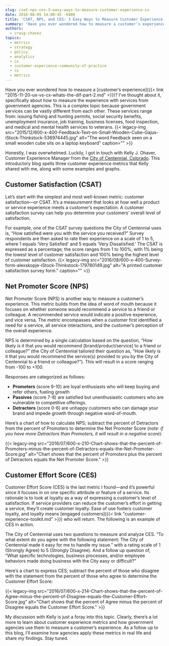 ```yaml
---
slug: csat-nps-ces-3-easy-ways-to-measure-customer-experience-cx
date: 2016-08-05 14:00:45 -0400
title: 'CSAT, NPS, and CES: 3 Easy Ways to Measure Customer Experience (CX)'
summary: 'Have you ever wondered how to measure a customer’s experience? I’ve thought about it, specifically about how to measure the experience with services from government agencies. This is a complex topic because government services can be vastly different from each other. These services range from: issuing fishing and hunting permits, social security benefits, unemployment insurance,'
authors:
  - craig-chavez
topics:
  - metrics
  - strategy
  - policy
  - analytics
  - cx
  - customer-experience-community-of-practice
  - cx
  - metrics
---
```


Have you ever wondered how to measure a [customer’s experience]({{< link "2015-11-20-ux-vs-cx-whats-the-dif-part-2.md" >}})? I’ve thought about it, specifically about how to measure the experience with services from government agencies. This is a complex topic because government services can be vastly different from each other. These services range from: issuing fishing and hunting permits, social security benefits, unemployment insurance, job training, business licenses, food inspection, and medical and mental health services to veterans. {{< legacy-img src="2015/12/600-x-400-Feedback-Text-on-Small-Wooden-Cube-Gajus-iStock-Thinkstock-536974445.jpg" alt="The word Feedback seen on a small wooden cube sits on a laptop keyboard" caption="" >}} 

Honestly, I was overwhelmed. Luckily, I got in touch with Kelly J. Ohaver, Customer Experience Manager from the [City of Centennial, Colorado](http://www.centennialco.gov/). This introductory blog spells three customer experience metrics that Kelly shared with me, along with some examples and graphs.

## Customer Satisfaction (CSAT)

Let’s start with the simplest and most well-known metric: customer satisfaction—or CSAT. It’s a measurement that looks at how well a product or service experience meets a customer’s expectation. A customer satisfaction survey can help you determine your customers&#8217; overall level of satisfaction.

For example, one of the CSAT survey questions the City of Centennial uses is, &#8220;How satisfied were you with the service you received?&#8221; Survey respondents are then asked to rate their experience on a scale of 1 to 5, where 1 equals ‘Very Satisfied’ and 5 equals ‘Very Dissatisfied.’ The CSAT is expressed as a percentage; the score ranges from 1 to 100%, with 1% being the lowest level of customer satisfaction and 100% being the highest level of customer satisfaction. {{< legacy-img src="2016/08/600-x-400-Survey-form-alexskopje-iStock-Thinkstock-179780149.jpg" alt="A printed customer satisfaction survey form." caption="" >}} 

## Net Promoter Score (NPS)

Net Promoter Score (NPS) is another way to measure a customer’s experience. This metric builds from the idea of word of mouth because it focuses on whether someone would recommend a service to a friend or colleague. A recommended service would indicate a positive experience, and vice versa. The metric encompasses when a customer first identified a need for a service, all service interactions, and the customer’s perception of the overall experience.

NPS is determined by a single calculation based on the question, &#8220;How likely is it that you would recommend [brand/product/service] to a friend or colleague?&#8221; (the City of Centennial tailored their question as, &#8220;How likely is it that you would recommend the service(s) provided to you by the City of Centennial to a friend or colleague?&#8221;). This will result in a score ranging from -100 to +100.

Responses are categorized as follows:

  * **Promoters** (score 9-10) are loyal enthusiasts who will keep buying and refer others, fueling growth
  * **Passives** (score 7-8) are satisfied but unenthusiastic customers who are vulnerable to competitive offerings.
  * **Detractors** (score 0-6) are unhappy customers who can damage your brand and impede growth through negative word-of-mouth.

Here’s a chart of how to calculate NPS; subtract the percent of Detractors from the percent of Promoters to determine the Net Promoter Score (_note: if you have more Detractors than Promoters, it will result in a negative score_):

{{< legacy-img src="2016/07/600-x-210-Chart-shows-that-the-percent-of-Promoters-minus-the-percent-of-Detractors-equals-the-Net-Promoter-Score.jpg" alt="Chart shows that the percent of Promoters plus the percent of Detractors equals the Net Promoter Score." >}}

## Customer Effort Score (CES)

Customer Effort Score (CES) is the last metric I found—and it’s powerful since it focuses in on one specific attribute or feature of a service. Its rationale is to look at loyalty as a way of expressing a customer’s level of satisfaction. If service providers can reduce the customer’s effort in getting a service, they’ll create customer loyalty. Ease of use fosters customer loyalty, and loyalty means [engaged customers]({{< link "customer-experience-toolkit.md" >}}) who will return. The following is an example of CES in action.

The City of Centennial uses two questions to measure and analyze CES. &#8220;To what extent do you agree with the following statement: The City of Centennial made it easy for me to handle my issue.&#8221; with a rating scale of 1 (Strongly Agree) to 5 (Strongly Disagree). And a follow up question of, &#8220;What specific technologies, business processes, and/or employee behaviors made doing business with the City easy or difficult?&#8221;

Here’s a chart to express CES; subtract the percent of those who disagree with the statement from the percent of those who agree to determine the Customer Effort Score:

{{< legacy-img src="2016/07/600-x-214-Chart-shows-that-the-percent-of-Agree-minus-the-percent-of-Disagree-equals-the-Customer-Effort-Score.jpg" alt="Chart shows that the percent of Agree minus the percent of Disagree equals the Customer Effort Score." >}}

My discussion with Kelly is just a foray into this topic. Clearly, there’s a lot more to learn about customer experience metrics and how government agencies use them to measure a customer’s experience. As a follow up to this blog, I’ll examine how agencies apply these metrics in real life and share my findings. Stay tuned.
